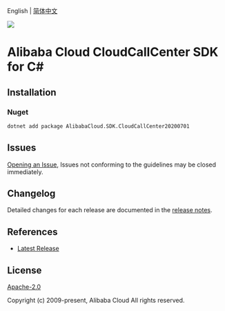 English | [简体中文](README-CN.md)

![](https://aliyunsdk-pages.alicdn.com/icons/AlibabaCloud.svg)

# Alibaba Cloud CloudCallCenter SDK for C#

## Installation

### Nuget

```bash
dotnet add package AlibabaCloud.SDK.CloudCallCenter20200701
```

## Issues

[Opening an Issue](https://github.com/aliyun/alibabacloud-csharp-sdk/issues/new), Issues not conforming to the guidelines may be closed immediately.

## Changelog

Detailed changes for each release are documented in the [release notes](./ChangeLog.md).

## References

* [Latest Release](https://github.com/aliyun/alibabacloud-csharp-sdk/)

## License

[Apache-2.0](http://www.apache.org/licenses/LICENSE-2.0)

Copyright (c) 2009-present, Alibaba Cloud All rights reserved.
